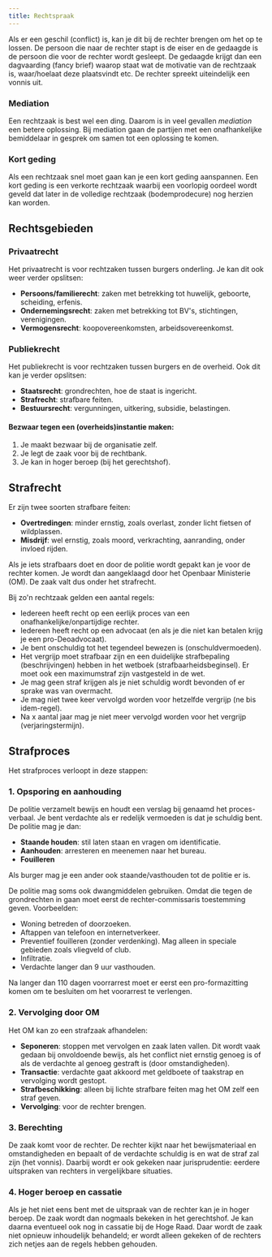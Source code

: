 ```yaml
---
title: Rechtspraak
---
```


Als er een geschil (conflict) is, kan je dit bij de rechter brengen om het op te lossen. De persoon die naar de rechter stapt is de eiser en de gedaagde is de persoon die voor de rechter wordt gesleept. De gedaagde krijgt dan een dagvaarding (fancy brief) waarop staat wat de motivatie van de rechtzaak is, waar/hoelaat deze plaatsvindt etc. De rechter spreekt uiteindelijk een vonnis uit.

### Mediation

Een rechtzaak is best wel een ding. Daarom is in veel gevallen *mediation* een betere oplossing. Bij mediation gaan de partijen met een onafhankelijke bemiddelaar in gesprek om samen tot een oplossing te komen.

### Kort geding

Als een rechtzaak snel moet gaan kan je een kort geding aanspannen. Een kort geding is een verkorte rechtzaak waarbij een voorlopig oordeel wordt geveld dat later in de volledige rechtzaak (bodemprodecure) nog herzien kan worden.

## Rechtsgebieden

### Privaatrecht

Het privaatrecht is voor rechtzaken tussen burgers onderling. Je kan dit ook weer verder opslitsen:

- **Persoons/familierecht**: zaken met betrekking tot huwelijk, geboorte, scheiding, erfenis.
- **Ondernemingsrecht**: zaken met betrekking tot BV's, stichtingen, verenigingen.
- **Vermogensrecht**: koopovereenkomsten, arbeidsovereenkomst.

### Publiekrecht

Het publiekrecht is voor rechtzaken tussen burgers en de overheid. Ook dit kan je verder opslitsen:

- **Staatsrecht**: grondrechten, hoe de staat is ingericht.
- **Strafrecht**: strafbare feiten.
- **Bestuursrecht**: vergunningen, uitkering, subsidie, belastingen.

#### Bezwaar tegen een (overheids)instantie maken:

1. Je maakt bezwaar bij de organisatie zelf.
2. Je legt de zaak voor bij de rechtbank.
3. Je kan in hoger beroep (bij het gerechtshof).

## Strafrecht

Er zijn twee soorten strafbare feiten:

- **Overtredingen**: minder ernstig, zoals overlast, zonder licht fietsen of wildplassen.
- **Misdrijf**: wel ernstig, zoals moord, verkrachting, aanranding, onder invloed rijden.

Als je iets strafbaars doet en door de politie wordt gepakt kan je voor de rechter komen. Je wordt dan aangeklaagd door het Openbaar Ministerie (OM). De zaak valt dus onder het strafrecht.

Bij zo'n rechtzaak gelden een aantal regels: 

- Iedereen heeft recht op een eerlijk proces van een onafhankelijke/onpartijdige rechter.
- Iedereen heeft recht op een advocaat (en als je die niet kan betalen krijg je een pro-Deoadvocaat).
- Je bent onschuldig tot het tegendeel bewezen is (onschuldvermoeden). 
- Het vergrijp moet strafbaar zijn en een duidelijke strafbepaling (beschrijvingen) hebben in het wetboek (strafbaarheidsbeginsel). Er moet ook een maximumstraf zijn vastgesteld in de wet.
- Je mag geen straf krijgen als je niet schuldig wordt bevonden of er sprake was van overmacht.
- Je mag niet twee keer vervolgd worden voor hetzelfde vergrijp (ne bis idem-regel).
- Na x aantal jaar mag je niet meer vervolgd worden voor het vergrijp (verjaringstermijn).

## Strafproces

Het strafproces verloopt in deze stappen:

### 1. Opsporing en aanhouding

De politie verzamelt bewijs en houdt een verslag bij genaamd het proces-verbaal.
Je bent verdachte als er redelijk vermoeden is dat je schuldig bent. De politie mag je dan:

- **Staande houden**: stil laten staan en vragen om identificatie.
- **Aanhouden**: arresteren en meenemen naar het bureau.
- **Fouilleren**

Als burger mag je een ander ook staande/vasthouden tot de politie er is.

De politie mag soms ook dwangmiddelen gebruiken. Omdat die tegen de grondrechten in gaan moet eerst de rechter-commissaris toestemming geven. Voorbeelden:

- Woning betreden of doorzoeken.
- Aftappen van telefoon en internetverkeer.
- Preventief fouilleren (zonder verdenking). Mag alleen in speciale gebieden zoals vliegveld of club.
- Infiltratie.
- Verdachte langer dan 9 uur vasthouden.

Na langer dan 110 dagen voorrarrest moet er eerst een pro-formazitting komen om te besluiten om het voorarrest te verlengen.

### 2. Vervolging door OM

Het OM kan zo een strafzaak afhandelen:

- **Seponeren**: stoppen met vervolgen en zaak laten vallen. Dit wordt vaak gedaan bij onvoldoende bewijs, als het conflict niet ernstig genoeg is of als de verdachte al genoeg gestraft is (door omstandigheden).
- **Transactie**: verdachte gaat akkoord met geldboete of taakstrap en vervolging wordt gestopt.
- **Strafbeschikking**: alleen bij lichte strafbare feiten mag het OM zelf een straf geven.
- **Vervolging**: voor de rechter brengen.

### 3. Berechting

De zaak komt voor de rechter. De rechter kijkt naar het bewijsmateriaal en omstandigheden en bepaalt of de verdachte schuldig is en wat de straf zal zijn (het vonnis). Daarbij wordt er ook gekeken naar jurisprudentie: eerdere uitspraken van rechters in vergelijkbare situaties.

### 4. Hoger beroep en cassatie

Als je het niet eens bent met de uitspraak van de rechter kan je in hoger beroep. De zaak wordt dan nogmaals bekeken in het gerechtshof. Je kan daarna eventueel ook nog in cassatie bij de Hoge Raad. Daar wordt de zaak niet opnieuw inhoudelijk behandeld; er wordt alleen gekeken of de rechters zich netjes aan de regels hebben gehouden.

